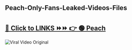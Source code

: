
 ## Peach-Only-Fans-Leaked-Videos-Files

# <h2><a href="https://mediaupload.pro?Peach">🔗 Click to LINKS ⏩⏩ 👉 🟢 Peach </a></h2>

<a href="https://mediaupload.pro?Peach" rel="nofollow" data-target="animated-image.originalLink"><img src="https://i.ibb.co.com/xMMVF88/686577567.gif" alt="Viral Video Original" style="max-width: 100%; display: inline-block;" data-target="animated-image.originalImage"></a>